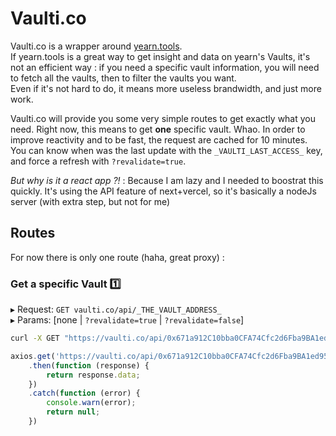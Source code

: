 # Vaulti.co
Vaulti.co is a wrapper around [yearn.tools](https://yearn.tools/#/).  
If yearn.tools is a great way to get insight and data on yearn's Vaults, it's not an efficient way : if you need a specific vault information, you will need to fetch all the vaults, then to filter the vaults you want.  
Even if it's not hard to do, it means more useless brandwidth, and just more work.  

Vaulti.co will provide you some very simple routes to get exactly what you need. Right now, this means to get **one** specific vault. Whao.
In order to improve reactivity and to be fast, the request are cached for 10 minutes.  
You can know when was the last update with the `_VAULTI_LAST_ACCESS_` key, and force a refresh with `?revalidate=true`.

_But why is it a react app ?!_ : Because I am lazy and I needed to boostrat this quickly. It's using the API feature of next+vercel, so it's basically a nodeJs server (with extra step, but not for me)

## Routes
For now there is only one route (haha, great proxy) :

### Get a specific Vault 1️⃣
▸ Request: `GET vaulti.co/api/_THE_VAULT_ADDRESS_`  
▸ Params: [none | `?revalidate=true` | `?revalidate=false`]  

```bash
curl -X GET "https://vaulti.co/api/0x671a912C10bba0CFA74Cfc2d6Fba9BA1ed9530B2" -H  "accept: application/json"
```

```js
axios.get('https://vaulti.co/api/0x671a912C10bba0CFA74Cfc2d6Fba9BA1ed9530B2')
	.then(function (response) {
		return response.data;
	})
	.catch(function (error) {
		console.warn(error);
		return null;
	})
```
